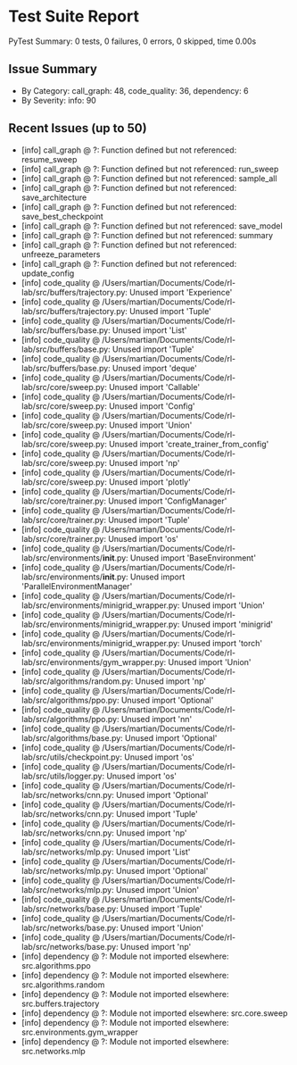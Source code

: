# Test Suite Report
PyTest Summary: 0 tests, 0 failures, 0 errors, 0 skipped, time 0.00s

## Issue Summary
- By Category: call_graph: 48, code_quality: 36, dependency: 6
- By Severity: info: 90

## Recent Issues (up to 50)
- [info] call_graph @ ?: Function defined but not referenced: resume_sweep 
- [info] call_graph @ ?: Function defined but not referenced: run_sweep 
- [info] call_graph @ ?: Function defined but not referenced: sample_all 
- [info] call_graph @ ?: Function defined but not referenced: save_architecture 
- [info] call_graph @ ?: Function defined but not referenced: save_best_checkpoint 
- [info] call_graph @ ?: Function defined but not referenced: save_model 
- [info] call_graph @ ?: Function defined but not referenced: summary 
- [info] call_graph @ ?: Function defined but not referenced: unfreeze_parameters 
- [info] call_graph @ ?: Function defined but not referenced: update_config 
- [info] code_quality @ /Users/martian/Documents/Code/rl-lab/src/buffers/trajectory.py: Unused import 'Experience' 
- [info] code_quality @ /Users/martian/Documents/Code/rl-lab/src/buffers/trajectory.py: Unused import 'Tuple' 
- [info] code_quality @ /Users/martian/Documents/Code/rl-lab/src/buffers/base.py: Unused import 'List' 
- [info] code_quality @ /Users/martian/Documents/Code/rl-lab/src/buffers/base.py: Unused import 'Tuple' 
- [info] code_quality @ /Users/martian/Documents/Code/rl-lab/src/buffers/base.py: Unused import 'deque' 
- [info] code_quality @ /Users/martian/Documents/Code/rl-lab/src/core/sweep.py: Unused import 'Callable' 
- [info] code_quality @ /Users/martian/Documents/Code/rl-lab/src/core/sweep.py: Unused import 'Config' 
- [info] code_quality @ /Users/martian/Documents/Code/rl-lab/src/core/sweep.py: Unused import 'Union' 
- [info] code_quality @ /Users/martian/Documents/Code/rl-lab/src/core/sweep.py: Unused import 'create_trainer_from_config' 
- [info] code_quality @ /Users/martian/Documents/Code/rl-lab/src/core/sweep.py: Unused import 'np' 
- [info] code_quality @ /Users/martian/Documents/Code/rl-lab/src/core/sweep.py: Unused import 'plotly' 
- [info] code_quality @ /Users/martian/Documents/Code/rl-lab/src/core/trainer.py: Unused import 'ConfigManager' 
- [info] code_quality @ /Users/martian/Documents/Code/rl-lab/src/core/trainer.py: Unused import 'Tuple' 
- [info] code_quality @ /Users/martian/Documents/Code/rl-lab/src/core/trainer.py: Unused import 'os' 
- [info] code_quality @ /Users/martian/Documents/Code/rl-lab/src/environments/__init__.py: Unused import 'BaseEnvironment' 
- [info] code_quality @ /Users/martian/Documents/Code/rl-lab/src/environments/__init__.py: Unused import 'ParallelEnvironmentManager' 
- [info] code_quality @ /Users/martian/Documents/Code/rl-lab/src/environments/minigrid_wrapper.py: Unused import 'Union' 
- [info] code_quality @ /Users/martian/Documents/Code/rl-lab/src/environments/minigrid_wrapper.py: Unused import 'minigrid' 
- [info] code_quality @ /Users/martian/Documents/Code/rl-lab/src/environments/minigrid_wrapper.py: Unused import 'torch' 
- [info] code_quality @ /Users/martian/Documents/Code/rl-lab/src/environments/gym_wrapper.py: Unused import 'Union' 
- [info] code_quality @ /Users/martian/Documents/Code/rl-lab/src/algorithms/random.py: Unused import 'np' 
- [info] code_quality @ /Users/martian/Documents/Code/rl-lab/src/algorithms/ppo.py: Unused import 'Optional' 
- [info] code_quality @ /Users/martian/Documents/Code/rl-lab/src/algorithms/ppo.py: Unused import 'nn' 
- [info] code_quality @ /Users/martian/Documents/Code/rl-lab/src/algorithms/base.py: Unused import 'Optional' 
- [info] code_quality @ /Users/martian/Documents/Code/rl-lab/src/utils/checkpoint.py: Unused import 'os' 
- [info] code_quality @ /Users/martian/Documents/Code/rl-lab/src/utils/logger.py: Unused import 'os' 
- [info] code_quality @ /Users/martian/Documents/Code/rl-lab/src/networks/cnn.py: Unused import 'Optional' 
- [info] code_quality @ /Users/martian/Documents/Code/rl-lab/src/networks/cnn.py: Unused import 'Tuple' 
- [info] code_quality @ /Users/martian/Documents/Code/rl-lab/src/networks/cnn.py: Unused import 'np' 
- [info] code_quality @ /Users/martian/Documents/Code/rl-lab/src/networks/mlp.py: Unused import 'List' 
- [info] code_quality @ /Users/martian/Documents/Code/rl-lab/src/networks/mlp.py: Unused import 'Optional' 
- [info] code_quality @ /Users/martian/Documents/Code/rl-lab/src/networks/mlp.py: Unused import 'Union' 
- [info] code_quality @ /Users/martian/Documents/Code/rl-lab/src/networks/base.py: Unused import 'Tuple' 
- [info] code_quality @ /Users/martian/Documents/Code/rl-lab/src/networks/base.py: Unused import 'Union' 
- [info] code_quality @ /Users/martian/Documents/Code/rl-lab/src/networks/base.py: Unused import 'np' 
- [info] dependency @ ?: Module not imported elsewhere: src.algorithms.ppo 
- [info] dependency @ ?: Module not imported elsewhere: src.algorithms.random 
- [info] dependency @ ?: Module not imported elsewhere: src.buffers.trajectory 
- [info] dependency @ ?: Module not imported elsewhere: src.core.sweep 
- [info] dependency @ ?: Module not imported elsewhere: src.environments.gym_wrapper 
- [info] dependency @ ?: Module not imported elsewhere: src.networks.mlp 